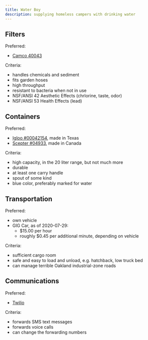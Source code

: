 ```yaml
---
title: Water Boy
description: supplying homeless campers with drinking water
---
```


## Filters

Preferred:
- [Camco 40043](http://www.camco.net/tastepure-water-filter-kdf-w-flexible-hose-protector-llc-40043)

Criteria:
- handles chemicals and sediment
- fits garden hoses
- high throughput
- resistant to bacteria when not in use
- NSF/ANSI 42 Aesthetic Effects (chrlorine, taste, odor)
- NSF/ANSI 53 Health Effects (lead)

## Containers

Preferred:
- [Igloo #00042154](https://www.igloocoolers.com/products/42154-6-gallon-water-container-ii-blue), made in Texas
- [Scepter #04933](https://scepter.com/products/consumer-products/5-gallon-20-litre-water-can/), made in Canada

Criteria:
- high capacity, in the 20 liter range, but not much more
- durable
- at least one carry handle
- spout of some kind
- blue color, preferably marked for water

## Transportation

Preferred:
- own vehicle
- GIG Car, as of 2020-07-29:
  - $15.00 per hour
  - roughly $0.45 per additional minute, depending on vehicle

Criteria:
- sufficient cargo room
- safe and easy to load and unload, e.g. hatchback, low truck bed
- can manage terrible Oakland industrial-zone roads

## Communications

Preferred:
- [Twilio](https://twilio.com)

Criteria:
- forwards SMS text messages
- forwards voice calls
- can change the forwarding numbers

